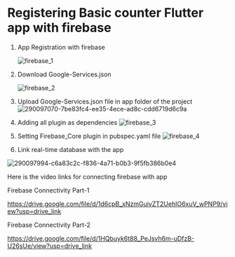 # Registering Basic counter Flutter app with firebase

1) App Registration with firebase
   
   ![firebase_1](https://github.com/Farwakhan971/Flutter_App_Development/assets/130717631/0afb1485-8eb6-4a5d-a923-be302c899bc3)


2) Download Google-Services.json
   
   ![firebase_2](https://github.com/Farwakhan971/Flutter_App_Development/assets/130717631/664a5a10-6e68-4390-b4ed-718966a0bf31)


3) Upload Google-Services.json file in app folder of the project
   ![290097070-7be83fc4-ee35-4ece-ad8c-cdd6719d6c9a](https://github.com/Farwakhan971/Flutter_App_Development/assets/130717631/466e7d5c-2c9b-41e5-80c4-35491c7d6224)


4) Adding all plugin as dependencies
   ![firebase_3](https://github.com/Farwakhan971/Flutter_App_Development/assets/130717631/e4e67bc0-5eae-4b6a-9311-f8d8c184e734)


5) Setting Firebase_Core plugin in pubspec.yaml file
   ![firebase_4](https://github.com/Farwakhan971/Flutter_App_Development/assets/130717631/15a3b1ac-8eed-4f8d-aa24-8d622d328c7b)


6) Link real-time database with the app

![290097994-c6a83c2c-f836-4a71-b0b3-9f5fb386b0e4](https://github.com/Farwakhan971/Flutter_App_Development/assets/130717631/aea4fa0c-2a39-446f-80b7-f7ec371dfebc)


Here is the video links for connecting firebase with app

Firebase Connectivity Part-1

https://drive.google.com/file/d/1d6cpB_xNzmGuivZT2UehIO6xuV_wPNP9/view?usp=drive_link

Firebase Connectivity Part-2

https://drive.google.com/file/d/1HQbuyk6t88_PeJsvh6m-uDfzB-U26sUe/view?usp=drive_link
